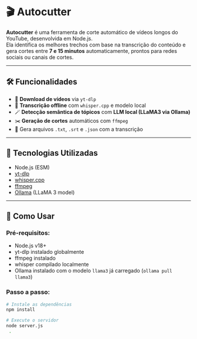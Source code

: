 # 🎬 Autocutter

**Autocutter** é uma ferramenta de corte automático de vídeos longos do YouTube, desenvolvida em Node.js.  
Ela identifica os melhores trechos com base na transcrição do conteúdo e gera cortes entre **7 e 15 minutos** automaticamente, prontos para redes sociais ou canais de cortes.

---

## 🛠️ Funcionalidades

- 🔽 **Download de vídeos** via `yt-dlp`
- 🧠 **Transcrição offline** com `whisper.cpp` e modelo local
- 🪄 **Detecção semântica de tópicos** com **LLM local (LLaMA3 via Ollama)**
- ✂️ **Geração de cortes** automáticos com `ffmpeg`
- 📄 Gera arquivos `.txt`, `.srt` e `.json` com a transcrição

---

## 🧩 Tecnologias Utilizadas

- Node.js (ESM)
- [yt-dlp](https://github.com/yt-dlp/yt-dlp)
- [whisper.cpp](https://github.com/ggerganov/whisper.cpp)
- [ffmpeg](https://ffmpeg.org/)
- [Ollama](https://ollama.com/) (LLaMA 3 model)

---

## 🚀 Como Usar

### Pré-requisitos:

- Node.js v18+
- yt-dlp instalado globalmente
- ffmpeg instalado
- whisper compilado localmente
- Ollama instalado com o modelo `llama3` já carregado (`ollama pull llama3`)

### Passo a passo:

```bash
# Instale as dependências
npm install

# Execute o servidor
node server.js
 .